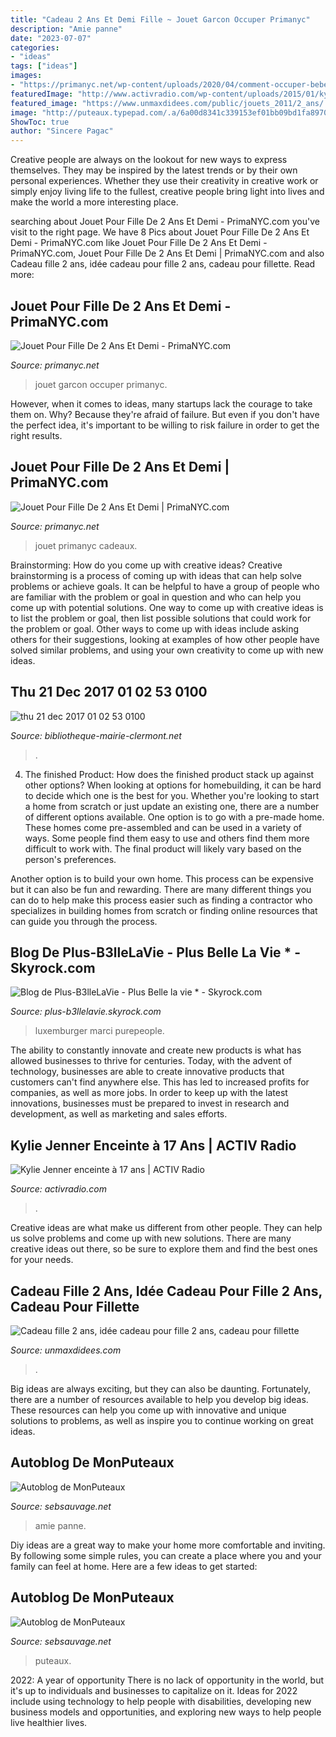 ```yaml
---
title: "Cadeau 2 Ans Et Demi Fille ~ Jouet Garcon Occuper Primanyc"
description: "Amie panne"
date: "2023-07-07"
categories:
- "ideas"
tags: ["ideas"]
images:
- "https://primanyc.net/wp-content/uploads/2020/04/comment-occuper-bebe-et-enfant-en-avion-toutes-mes-a-jouet-pour-fille-de-2-ans-et-demi-scaled.jpg"
featuredImage: "http://www.activradio.com/wp-content/uploads/2015/01/kylie-jenner-tyga-537x426.jpg"
featured_image: "https://www.unmaxdidees.com/public/jouets_2011/2_ans/.premier_puzzle_pour_les_petits_loups_cadeau_pas_cher_memorisation_motricite_patience__10_pieces_en_bois_cadeau_enfant_2_ans_2_ans_et_demi_3_ans_anniversaire_noel_s.jpg"
image: "http://puteaux.typepad.com/.a/6a00d8341c339153ef01bb09bd1fa8970d-350wi"
ShowToc: true
author: "Sincere Pagac"
---
```



Creative people are always on the lookout for new ways to express themselves. They may be inspired by the latest trends or by their own personal experiences. Whether they use their creativity in creative work or simply enjoy living life to the fullest, creative people bring light into lives and make the world a more interesting place.

	

		
searching about Jouet Pour Fille De 2 Ans Et Demi - PrimaNYC.com you've visit to the right page. We have 8 Pics about Jouet Pour Fille De 2 Ans Et Demi - PrimaNYC.com like Jouet Pour Fille De 2 Ans Et Demi - PrimaNYC.com, Jouet Pour Fille De 2 Ans Et Demi | PrimaNYC.com and also Cadeau fille 2 ans, idée cadeau pour fille 2 ans, cadeau pour fillette. Read more:
		
    
## Jouet Pour Fille De 2 Ans Et Demi - PrimaNYC.com

<img loading=lazy src="https://primanyc.net/wp-content/uploads/2020/04/comment-occuper-bebe-et-enfant-en-avion-toutes-mes-a-jouet-pour-fille-de-2-ans-et-demi-scaled.jpg" onerror="this.onerror=null;this.src='https://tse1.mm.bing.net/th?id=OIP.N9EHr5jEHEfOGfYQXikyOwHaEK&amp;pid=15.1';" alt="Jouet Pour Fille De 2 Ans Et Demi - PrimaNYC.com">

_Source: primanyc.net_

>jouet garcon occuper primanyc. 

	

However, when it comes to ideas, many startups lack the courage to take them on. Why? Because they're afraid of failure. But even if you don't have the perfect idea, it's important to be willing to risk failure in order to get the right results.

    
## Jouet Pour Fille De 2 Ans Et Demi | PrimaNYC.com

<img loading=lazy src="https://primanyc.net/wp-content/uploads/2020/04/idees-cadeaux-pour-un-enfant-de-2-ans-ma-vie-de-maman-tout-jouet-pour-fille-de-2-ans-et-demi.jpg" onerror="this.onerror=null;this.src='https://tse3.mm.bing.net/th?id=OIP.amTI5vHoqhy3jVLzv67f4QHaGy&amp;pid=15.1';" alt="Jouet Pour Fille De 2 Ans Et Demi | PrimaNYC.com">

_Source: primanyc.net_

>jouet primanyc cadeaux. 

	

Brainstorming: How do you come up with creative ideas?
Creative brainstorming is a process of coming up with ideas that can help solve problems or achieve goals. It can be helpful to have a group of people who are familiar with the problem or goal in question and who can help you come up with potential solutions. One way to come up with creative ideas is to list the problem or goal, then list possible solutions that could work for the problem or goal. Other ways to come up with ideas include asking others for their suggestions, looking at examples of how other people have solved similar problems, and using your own creativity to come up with new ideas.

    
## Thu 21 Dec 2017 01 02 53 0100

<img loading=lazy src="https://websvc.afi-sa.net/afi_opac_services/images/jaquettes/0/0/4/3/thumbs/43757.jpeg" onerror="this.onerror=null;this.src='https://tse4.mm.bing.net/th?id=OIP.fBYalO3DyaEJw051YoBvCwAAAA&amp;pid=15.1';" alt="thu 21 dec 2017 01 02 53 0100">

_Source: bibliotheque-mairie-clermont.net_

>. 

	

4. The finished Product: How does the finished product stack up against other options?
When looking at options for homebuilding, it can be hard to decide which one is the best for you. Whether you're looking to start a home from scratch or just update an existing one, there are a number of different options available. 
One option is to go with a pre-made home. These homes come pre-assembled and can be used in a variety of ways. Some people find them easy to use and others find them more difficult to work with. The final product will likely vary based on the person's preferences. 

Another option is to build your own home. This process can be expensive but it can also be fun and rewarding. There are many different things you can do to help make this process easier such as finding a contractor who specializes in building homes from scratch or finding online resources that can guide you through the process.

    
## Blog De Plus-B3lleLaVie - Plus Belle La Vie * - Skyrock.com

<img loading=lazy src="https://i.skyrock.net/3247/45753247/pics/photo_45753247_1.jpg" onerror="this.onerror=null;this.src='https://tse2.mm.bing.net/th?id=OIP.UWwKJ0RKcRsz4IxaTBY4zgAAAA&amp;pid=15.1';" alt="Blog de Plus-B3lleLaVie - Plus Belle la vie * - Skyrock.com">

_Source: plus-b3llelavie.skyrock.com_

>luxemburger marci purepeople. 

	

The ability to constantly innovate and create new products is what has allowed businesses to thrive for centuries. Today, with the advent of technology, businesses are able to create innovative products that customers can't find anywhere else. This has led to increased profits for companies, as well as more jobs. In order to keep up with the latest innovations, businesses must be prepared to invest in research and development, as well as marketing and sales efforts.

    
## Kylie Jenner Enceinte à 17 Ans | ACTIV Radio

<img loading=lazy src="http://www.activradio.com/wp-content/uploads/2015/01/kylie-jenner-tyga-537x426.jpg" onerror="this.onerror=null;this.src='https://tse2.mm.bing.net/th?id=OIP.0QusKhC7erJZGntlvmzh4AHaF4&amp;pid=15.1';" alt="Kylie Jenner enceinte à 17 ans | ACTIV Radio">

_Source: activradio.com_

>. 

	

Creative ideas are what make us different from other people. They can help us solve problems and come up with new solutions. There are many creative ideas out there, so be sure to explore them and find the best ones for your needs.

    
## Cadeau Fille 2 Ans, Idée Cadeau Pour Fille 2 Ans, Cadeau Pour Fillette

<img loading=lazy src="https://www.unmaxdidees.com/public/jouets_2011/2_ans/.premier_puzzle_pour_les_petits_loups_cadeau_pas_cher_memorisation_motricite_patience__10_pieces_en_bois_cadeau_enfant_2_ans_2_ans_et_demi_3_ans_anniversaire_noel_s.jpg" onerror="this.onerror=null;this.src='https://tse3.mm.bing.net/th?id=OIP.M-AMd5lPhZANWdH3wqeLhQHaHa&amp;pid=15.1';" alt="Cadeau fille 2 ans, idée cadeau pour fille 2 ans, cadeau pour fillette">

_Source: unmaxdidees.com_

>. 

	

Big ideas are always exciting, but they can also be daunting. Fortunately, there are a number of resources available to help you develop big ideas. These resources can help you come up with innovative and unique solutions to problems, as well as inspire you to continue working on great ideas.

    
## Autoblog De MonPuteaux

<img loading=lazy src="http://puteaux.typepad.com/.a/6a00d8341c339153ef01b8d2da290c970c-320wi" onerror="this.onerror=null;this.src='https://tse1.mm.bing.net/th?id=OIP.M6UQXzmOnCzlWgYsawuBAwAAAA&amp;pid=15.1';" alt="Autoblog de MonPuteaux">

_Source: sebsauvage.net_

>amie panne. 

	

Diy ideas are a great way to make your home more comfortable and inviting. By following some simple rules, you can create a place where you and your family can feel at home. Here are a few ideas to get started: 

    
## Autoblog De MonPuteaux

<img loading=lazy src="http://puteaux.typepad.com/.a/6a00d8341c339153ef01bb09bd1fa8970d-350wi" onerror="this.onerror=null;this.src='https://tse2.mm.bing.net/th?id=OIP.Z0Gm4vmTbyPs2YndArG5SAAAAA&amp;pid=15.1';" alt="Autoblog de MonPuteaux">

_Source: sebsauvage.net_

>puteaux. 

	

2022: A year of opportunity
There is no lack of opportunity in the world, but it's up to individuals and businesses to capitalize on it. Ideas for 2022 include using technology to help people with disabilities, developing new business models and opportunities, and exploring new ways to help people live healthier lives.


